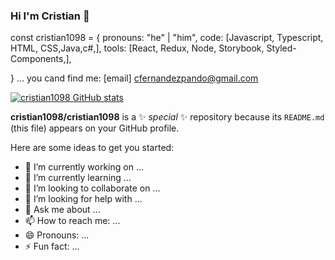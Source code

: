 ### Hi I'm Cristian 👋


const cristian1098 = {
  pronouns: "he" | "him",
  code: [Javascript, Typescript, HTML, CSS,Java,c#,],
  tools: [React, Redux, Node, Storybook, Styled-Components,],
  
}
...
you cand find me:
[email] cfernandezpando@gmail.com

[![cristian1098 GitHub stats](https://github-readme-stats.vercel.app/api?username=cristian1098)](https://github.com/anuraghazra/github-readme-stats)


**cristian1098/cristian1098** is a ✨ _special_ ✨ repository because its `README.md` (this file) appears on your GitHub profile.

Here are some ideas to get you started:

- 🔭 I’m currently working on ...
- 🌱 I’m currently learning ...
- 👯 I’m looking to collaborate on ...
- 🤔 I’m looking for help with ...
- 💬 Ask me about ...
- 📫 How to reach me: ...
- 😄 Pronouns: ...
- ⚡ Fun fact: ...


